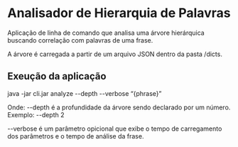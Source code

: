 # Analisador de Hierarquia de Palavras

Aplicação de linha de comando que analisa uma árvore hierárquica buscando correlação com palavras de uma frase.

A árvore é carregada a partir de um arquivo JSON dentro da pasta /dicts.

## Exeução da aplicação

java -jar cli.jar analyze --depth <n> --verbose “{phrase}”

Onde:
--depth <n> é a profundidade da árvore sendo <n> declarado por um número.
Exemplo: --depth 2

--verbose é um parâmetro opicional que exibe o tempo de carregamento dos parâmetros e o tempo de análise da frase.
